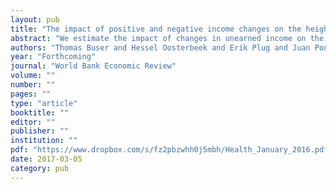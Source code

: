 ```yaml
---
layout: pub
title: "The impact of positive and negative income changes on the height and weight of young children"
abstract: "We estimate the impact of changes in unearned income on the height and weight of young children in a developing country. As source of variation we use changes in the eligibility criteria for receipt of an unconditional cash transfer in Ecuador. Two years after families lost the transfer, which they had received for seven years, their young children weigh less, and are shorter and more likely to be stunted than young children in families that kept the cash transfer. We find no effect on the height and weight of young children two years after gaining the cash transfer. Information on household expenditures suggests that a reduction of food expenditures by households that lost the transfer is the main mechanism behind this finding"
authors: "Thomas Buser and Hessel Oosterbeek and Erik Plug and Juan Ponce and Jose Rosero"
year: "Forthcoming"
journal: "World Bank Economic Review"
volume: ""
number: ""
pages: ""
type: "article"
booktitle: ""
editor: ""
publisher: ""
institution: ""
pdf: "https://www.dropbox.com/s/fz2pbzwhh0j5mbh/Health_January_2016.pdf?dl=0"
date: 2017-03-05
category: pub
---
```


